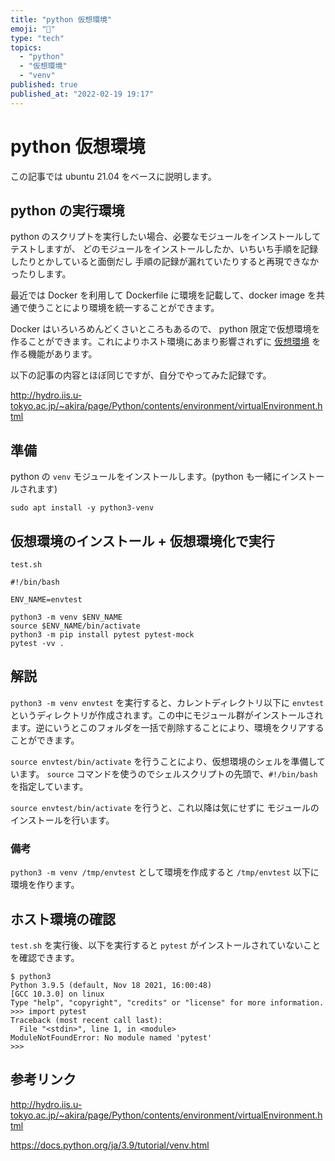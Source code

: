 ```yaml
---
title: "python 仮想環境"
emoji: "🔖"
type: "tech"
topics:
  - "python"
  - "仮想環境"
  - "venv"
published: true
published_at: "2022-02-19 19:17"
---
```


# python 仮想環境

この記事では ubuntu 21.04 をベースに説明します。

## python の実行環境

python のスクリプトを実行したい場合、必要なモジュールをインストールしてテストしますが、
どのモジュールをインストールしたか、いちいち手順を記録したりとかしていると面倒だし
手順の記録が漏れていたりすると再現できなかったりします。

最近では Docker を利用して Dockerfile に環境を記載して、docker image を共通で使うことにより環境を統一することができます。

Docker はいろいろめんどくさいところもあるので、 python 限定で仮想環境を作ることができます。これによりホスト環境にあまり影響されずに [仮想環境](https://docs.python.org/ja/3.9/tutorial/venv.html) を作る機能があります。

以下の記事の内容とほぼ同じですが、自分でやってみた記録です。

http://hydro.iis.u-tokyo.ac.jp/~akira/page/Python/contents/environment/virtualEnvironment.html


## 準備

python の `venv` モジュールをインストールします。(python も一緒にインストールされます)

```
sudo apt install -y python3-venv
```

## 仮想環境のインストール + 仮想環境化で実行

`test.sh`

```
#!/bin/bash

ENV_NAME=envtest

python3 -m venv $ENV_NAME
source $ENV_NAME/bin/activate
python3 -m pip install pytest pytest-mock
pytest -vv .
```

## 解説

`python3 -m venv envtest` を実行すると、カレントディレクトリ以下に `envtest` というディレクトリが作成されます。この中にモジュール群がインストールされます。逆にいうとこのフォルダを一括で削除することにより、環境をクリアすることができます。

`source envtest/bin/activate` を行うことにより、仮想環境のシェルを準備しています。
`source` コマンドを使うのでシェルスクリプトの先頭で、`#!/bin/bash` を指定しています。

`source envtest/bin/activate` を行うと、これ以降は気にせずに モジュールのインストールを行います。

### 備考

`python3 -m venv /tmp/envtest` として環境を作成すると `/tmp/envtest` 以下に環境を作ります。

## ホスト環境の確認

`test.sh` を実行後、以下を実行すると `pytest` がインストールされていないことを確認できます。

```
$ python3
Python 3.9.5 (default, Nov 18 2021, 16:00:48)
[GCC 10.3.0] on linux
Type "help", "copyright", "credits" or "license" for more information.
>>> import pytest
Traceback (most recent call last):
  File "<stdin>", line 1, in <module>
ModuleNotFoundError: No module named 'pytest'
>>>
```

## 参考リンク

http://hydro.iis.u-tokyo.ac.jp/~akira/page/Python/contents/environment/virtualEnvironment.html


https://docs.python.org/ja/3.9/tutorial/venv.html